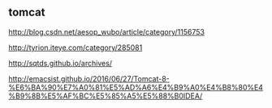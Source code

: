 

## tomcat 


http://blog.csdn.net/aesop_wubo/article/category/1156753

http://tyrion.iteye.com/category/285081

http://sqtds.github.io/archives/

http://emacsist.github.io/2016/06/27/Tomcat-8-%E6%BA%90%E7%A0%81%E5%AD%A6%E4%B9%A0%E4%B8%80%E4%B9%8B%E5%AF%BC%E5%85%A5%E5%88%B0IDEA/